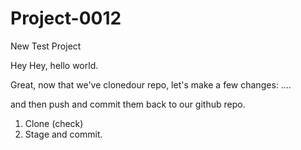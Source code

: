 # Project-0012
New Test Project

Hey Hey, hello world.

Great, 
now that we've clonedour repo, 
let's make a few changes: ....

and then push and commit them back to our github repo. 


1. Clone (check)
2. Stage and commit. 